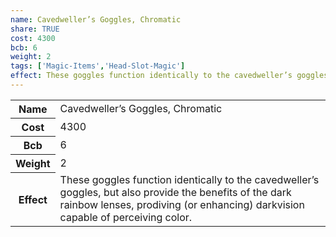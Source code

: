 ```yaml
---
name: Cavedweller’s Goggles, Chromatic
share: TRUE
cost: 4300
bcb: 6
weight: 2
tags: ['Magic-Items','Head-Slot-Magic']
effect: These goggles function identically to the cavedweller’s goggles, but also provide the benefits of the dark rainbow lenses, prodiving (or enhancing) darkvision capable of perceiving color.
---
```

<p><span style="overflow-x: auto;"><table><tbody><tr><th>Name</th><td>Cavedweller’s Goggles, Chromatic</td></tr><tr><th>Cost</th><td>4300</td></tr><tr><th>Bcb</th><td>6</td></tr><tr><th>Weight</th><td>2</td></tr><tr><th>Effect</th><td>These goggles function identically to the cavedweller’s goggles, but also provide the benefits of the dark rainbow lenses, prodiving (or enhancing) darkvision capable of perceiving color.</td></tr></tbody></table></span></p>